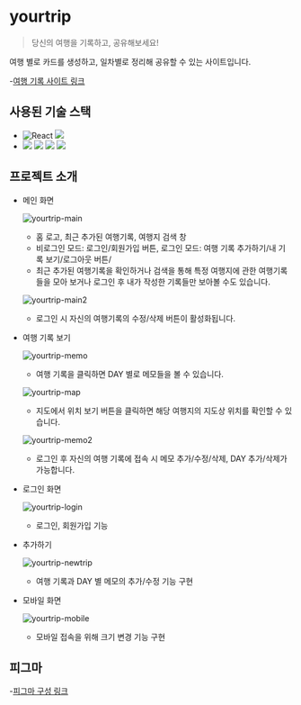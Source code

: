 # yourtrip

>당신의 여행을 기록하고, 공유해보세요!

여행 별로 카드를 생성하고, 일차별로 정리해 공유할 수 있는 사이트입니다.

-[여행 기록 사이트 링크](http://yourtrip.co.kr/)

## 사용된 기술 스택

- <img src="https://img.shields.io/badge/React-61DAFB?style=for-the-badge&logo=React&logoColor=black" alt="React"/> <img src="https://img.shields.io/badge/javascript-F7DF1E?style=for-the-badge&logo=javascript&logoColor=black"> 
- <img src="https://img.shields.io/badge/node.js-339933?style=for-the-badge&logo=node.js&logoColor=white"> <img src="https://img.shields.io/badge/express-000000?style=for-the-badge&logo=express&logoColor=white"> <img src="https://img.shields.io/badge/mongodb-47A248?style=for-the-badge&logo=mongodb&logoColor=white"> <img src="https://img.shields.io/badge/Amazon EC2-FF9900?style=for-the-badge&logo=amazon ec2&logoColor=white"> 

## 프로젝트 소개

- 메인 화면

  ![yourtrip-main](https://github.com/kkook1234/yourtrip/assets/134517779/bdd305af-d435-43fd-88ee-99b829cfb7b9)

  - 홈 로고, 최근 추가된 여행기록, 여행지 검색 창
  - 비로그인 모드: 로그인/회원가입 버튼, 로그인 모드: 여행 기록 추가하기/내 기록 보기/로그아웃 버튼/
  - 최근 추가된 여행기록을 확인하거나 검색을 통해 특정 여행지에 관한 여행기록들을 모아 보거나 로그인 후 내가 작성한 기록들만 보아볼 수도 있습니다.

  ![yourtrip-main2](https://github.com/kkook1234/yourtrip/assets/134517779/d92c5c18-6bd9-4585-a6b4-aca25348f8c6)

  - 로그인 시 자신의 여행기록의 수정/삭제 버튼이 활성화됩니다.


- 여행 기록 보기

  ![yourtrip-memo](https://github.com/kkook1234/yourtrip/assets/134517779/3bc16c44-d6dc-48b9-83f1-28649a82683a)


  - 여행 기록을 클릭하면 DAY 별로 메모들을 볼 수 있습니다.

  ![yourtrip-map](https://github.com/kkook1234/yourtrip/assets/134517779/43d53f40-2d58-4ccd-badc-49d785cc670f)

  - 지도에서 위치 보기 버튼을 클릭하면 해당 여행지의 지도상 위치를 확인할 수 있습니다.
  
  ![yourtrip-memo2](https://github.com/kkook1234/yourtrip/assets/134517779/16c7e359-3783-44bc-9e9e-933fbf4c5ab1)
  
  - 로그인 후 자신의 여행 기록에 접속 시 메모 추가/수정/삭제, DAY 추가/삭제가 가능합니다.


- 로그인 화면

  ![yourtrip-login](https://github.com/kkook1234/yourtrip/assets/134517779/e2e249f0-f94e-4a63-9e2e-630fdc4efe0b)

  - 로그인, 회원가입 기능


- 추가하기
  
  ![yourtrip-newtrip](https://github.com/kkook1234/yourtrip/assets/134517779/0a7cf4cb-3d8e-47d2-8c5c-73e9e9727792)

  - 여행 기록과 DAY 별 메모의 추가/수정 기능 구현

- 모바일 화면
  
  ![yourtrip-mobile](https://github.com/kkook1234/yourtrip/assets/134517779/71dfcc9e-c79e-444d-b3e1-b7874c91a3ee)
  
  - 모바일 접속을 위해 크기 변경 기능 구현

## 피그마

-[피그마 구성 링크](https://www.figma.com/file/1DktgIbaBeVD1LbyD1m1fn/%EC%97%AC%ED%96%89-%EA%B8%B0%EB%A1%9D-%EC%82%AC%EC%9D%B4%ED%8A%B8?type=design&node-id=0-1&mode=design&t=gmYaPYxkiBERR0Cc-0)
